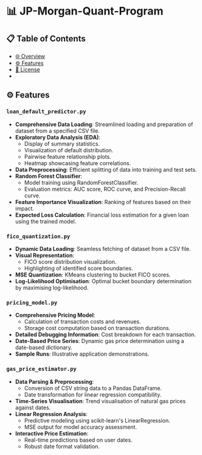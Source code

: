 # 📊 JP-Morgan-Quant-Program

## 📋 Table of Contents

- [🌐 Overview](#overview)
- [⚙️ Features](#features) 
- [📝 License](#license)
- 
## ⚙️ Features

### `loan_default_predictor.py`
- **Comprehensive Data Loading**: Streamlined loading and preparation of dataset from a specified CSV file.
- **Exploratory Data Analysis (EDA)**:
  - Display of summary statistics.
  - Visualization of default distribution.
  - Pairwise feature relationship plots.
  - Heatmap showcasing feature correlations.
- **Data Preprocessing**: Efficient splitting of data into training and test sets.
- **Random Forest Classifier**:
  - Model training using RandomForestClassifier.
  - Evaluation metrics: AUC score, ROC curve, and Precision-Recall curve.
- **Feature Importance Visualization**: Ranking of features based on their impact.
- **Expected Loss Calculation**: Financial loss estimation for a given loan using the trained model.

### `fico_quantization.py`
- **Dynamic Data Loading**: Seamless fetching of dataset from a CSV file.
- **Visual Representation**:
  - FICO score distribution visualization.
  - Highlighting of identified score boundaries.
- **MSE Quantization**: KMeans clustering to bucket FICO scores.
- **Log-Likelihood Optimisation**: Optimal bucket boundary determination by maximising log-likelihood.

### `pricing_model.py`
- **Comprehensive Pricing Model**:
  - Calculation of transaction costs and revenues.
  - Storage cost computation based on transaction durations.
- **Detailed Debugging Information**: Cost breakdown for each transaction.
- **Date-Based Price Series**: Dynamic gas price determination using a date-based dictionary.
- **Sample Runs**: Illustrative application demonstrations.

### `gas_price_estimator.py`
- **Data Parsing & Preprocessing**:
  - Conversion of CSV string data to a Pandas DataFrame.
  - Date transformation for linear regression compatibility.
- **Time-Series Visualisation**: Trend visualisation of natural gas prices against dates.
- **Linear Regression Analysis**:
  - Predictive modeling using scikit-learn's LinearRegression.
  - MSE output for model accuracy assessment.
- **Interactive Price Estimation**:
  - Real-time predictions based on user dates.
  - Robust date format validation.
